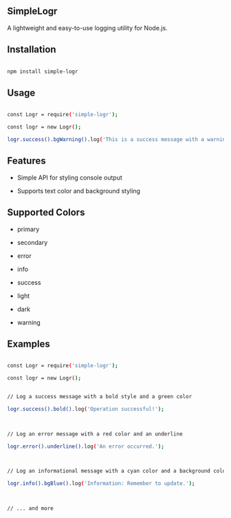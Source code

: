 
## SimpleLogr

  

A lightweight and easy-to-use logging utility for Node.js.

  

## Installation

  

```bash

npm install simple-logr

```

  

## Usage

  

```bash

const Logr = require('simple-logr');

const logr = new Logr();

logr.success().bgWarning().log('This is a success message with a warning background.');

```

  

## Features

  

- Simple API for styling console output

- Supports text color and background styling

## Supported Colors

- primary

- secondary

- error

- info

- success

- light

- dark

- warning

  

## Examples

  

```bash

const Logr = require('simple-logr');

const logr = new Logr();  


// Log a success message with a bold style and a green color

logr.success().bold().log('Operation successful!');

  

// Log an error message with a red color and an underline

logr.error().underline().log('An error occurred.');

  

// Log an informational message with a cyan color and a background color

logr.info().bgBlue().log('Information: Remember to update.');

  

// ... and more

  

```